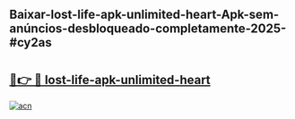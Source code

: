 ## Baixar-lost-life-apk-unlimited-heart-Apk-sem-anúncios-desbloqueado-completamente-2025-#cy2as

# <h2><a href="https://ainizakaria.my?title=lost-life-apk-unlimited-heart&ref=20M">🔗👉 🔴 lost-life-apk-unlimited-heart</a></h2>

[![acn](https://github.com/user-attachments/assets/0f9c940e-d8b0-45ae-aac7-cd30a18b3e1c)](https://ainizakaria.my?title=lost-life-apk-unlimited-heart&ref=20M)

